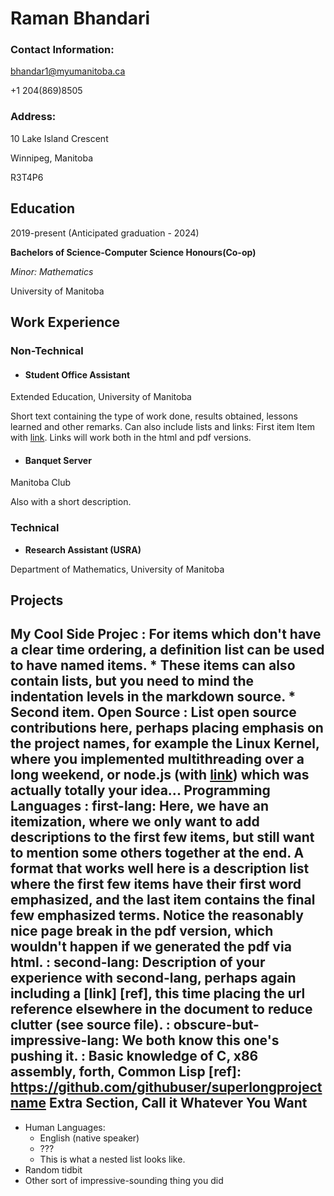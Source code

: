 # Raman Bhandari

### Contact Information:

bhandar1@myumanitoba.ca

+1 204(869)8505

### Address:

10 Lake Island Crescent

Winnipeg, Manitoba

R3T4P6


Education
---------

2019-present (Anticipated graduation - 2024)

**Bachelors of Science-Computer Science Honours(Co-op)**

*Minor: Mathematics*

University of Manitoba


Work Experience
----------
### Non-Technical

* #### **Student Office Assistant**

Extended Education, University of Manitoba

Short text containing the type of work done, results obtained,
lessons learned and other remarks. Can also include lists and
links:
First item
Item with [link](http://www.example.com). Links will work both in
  the html and pdf versions.
  
* #### **Banquet Server**

Manitoba Club

Also with a short description.

### Technical

* **Research Assistant (USRA)**

Department of Mathematics, University of Manitoba

## Projects

My Cool Side Projec
:   For items which don't have a clear time ordering, a definition
    list can be used to have named items.
    * These items can also contain lists, but you need to mind the
      indentation levels in the markdown source.
    * Second item.
Open Source
:   List open source contributions here, perhaps placing emphasis on
    the project names, for example the **Linux Kernel**, where you
    implemented multithreading over a long weekend, or **node.js**
    (with [link](http://nodejs.org)) which was actually totally
    your idea...
Programming Languages
:   **first-lang:** Here, we have an itemization, where we only want
    to add descriptions to the first few items, but still want to
    mention some others together at the end. A format that works well
    here is a description list where the first few items have their
    first word emphasized, and the last item contains the final few
    emphasized terms. Notice the reasonably nice page break in the pdf
    version, which wouldn't happen if we generated the pdf via html.
:   **second-lang:** Description of your experience with second-lang,
    perhaps again including a [link] [ref], this time placing the url
    reference elsewhere in the document to reduce clutter (see source
    file). 
:   **obscure-but-impressive-lang:** We both know this one's pushing
    it.
:   Basic knowledge of **C**, **x86 assembly**, **forth**, **Common Lisp**
[ref]: https://github.com/githubuser/superlongprojectname
Extra Section, Call it Whatever You Want
----------------------------------------
* Human Languages:
     * English (native speaker)
     * ???
     * This is what a nested list looks like.
* Random tidbit
* Other sort of impressive-sounding thing you did
